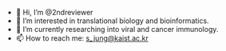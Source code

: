 - 👋 Hi, I’m @2ndreviewer
- 👀 I’m interested in translational biology and bioinformatics.
- 🌱 I’m currently researching into viral and cancer immunology.
- 📫 How to reach me: s_jung@kaist.ac.kr

<!---
2ndreviewer/2ndreviewer is a ✨ special ✨ repository because its `README.md` (this file) appears on your GitHub profile.
You can click the Preview link to take a look at your changes.
--->
